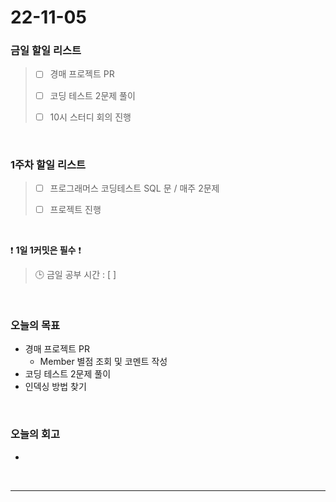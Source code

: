 # 22-11-05

### 금일 할일 리스트
> - [ ]  경매 프로젝트 PR
>
> - [ ]  코딩 테스트 2문제 풀이 
>
> - [ ]  10시 스터디 회의 진행

<br/>

### 1주차 할일 리스트  

> - [ ]  프로그래머스 코딩테스트 SQL 문 / 매주 2문제  
>
> - [ ]  프로젝트 진행

<br/>

❗ **1일 1커밋은 필수** ❗
> 🕒 금일 공부 시간 :  [  ]
  
<br/>

### 오늘의 목표
- 경매 프로젝트 PR
    - Member 별점 조회 및 코멘트 작성
- 코딩 테스트 2문제 풀이
- 인덱싱 방법 찾기

<br>

### 오늘의 회고
- 

<br/>

------------  